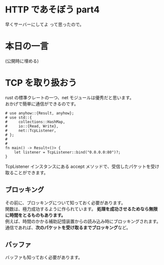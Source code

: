 # HTTP であそぼう part4

早くサーバーにしてよ って思ったので。

# 本日の一言

(公開時に埋める)

# TCP を取り扱おう

rust の標準クレートの一つ、net モジュールは優秀だと思います。  
おかげで簡単に通信ができるのです。

```rust, ignore
# use anyhow::{Result, anyhow};
# use std::{
#     collections::HashMap,
#     io::{Read, Write},
#     net::TcpListener,
# };
#
#
fn main() -> Result<()> {
    let listener = TcpListener::bind("0.0.0.0:80")?;
}
```

TcpListener インスタンスにある accept メソッドで、受信したパケットを受け取ることができます。

## ブロッキング

その前に、ブロッキングについて知っておく必要があります。  
関数は、極力成功するように作られています。 **処理を成功させるためなら無限に時間をとるものもあります。**  
例えば、時間のかかる補助記憶装置からの読み込み時にブロッキングされます。
通信であれば、**次のパケットを受け取るまでブロッキング**など。

## バッファ

バッファも知っておく必要があります。
